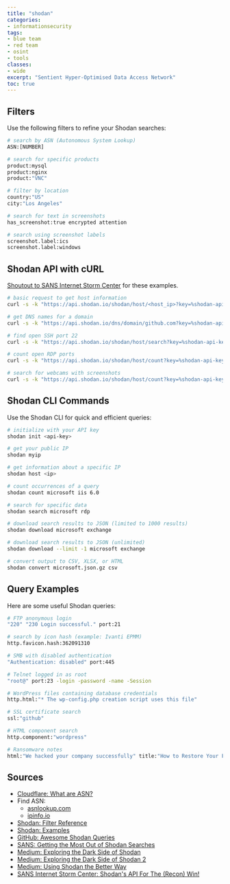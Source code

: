 ```yaml
---
title: "shodan"
categories: 
- informationsecurity
tags:
- blue team
- red team
- osint
- tools
classes: 
- wide
excerpt: "Sentient Hyper-Optimised Data Access Network" 
toc: true
--- 
```


## Filters

Use the following filters to refine your Shodan searches:

```bash
# search by ASN (Autonomous System Lookup)
ASN:[NUMBER]

# search for specific products
product:mysql
product:nginx
product:"VNC"

# filter by location
country:"US"
city:"Los Angeles"

# search for text in screenshots
has_screenshot:true encrypted attention 

# search using screenshot labels
screenshot.label:ics 
screenshot.label:windows
```

## Shodan API with cURL

[Shoutout to SANS Internet Storm Center][def8] for these examples.

```bash
# basic request to get host information
curl -s -k "https://api.shodan.io/shodan/host/<host_ip>?key=%shodan-api-key%"

# get DNS names for a domain
curl -s -k "https://api.shodan.io/dns/domain/github.com?key=%shodan-api-key" | jq | less

# find open SSH port 22
curl -s -k "https://api.shodan.io/shodan/host/search?key=%shodan-api-key%&query=ssh&port:22" | grep \"ip\":

# count open RDP ports
curl -s -k "https://api.shodan.io/shodan/host/count?key=%shodan-api-key%&query=port:3389" | jq

# search for webcams with screenshots
curl -s -k "https://api.shodan.io/shodan/host/count?key=%shodan-api-key%&query=windows+port:3389+has_screenshot:true" | jq
```

## Shodan CLI Commands

Use the Shodan CLI for quick and efficient queries:

```bash
# initialize with your API key
shodan init <api-key>

# get your public IP
shodan myip

# get information about a specific IP
shodan host <ip>

# count occurrences of a query
shodan count microsoft iis 6.0

# search for specific data
shodan search microsoft rdp

# download search results to JSON (limited to 1000 results)
shodan download microsoft exchange

# download search results to JSON (unlimited)
shodan download --limit -1 microsoft exchange

# convert output to CSV, XLSX, or HTML
shodan convert microsoft.json.gz csv
```

## Query Examples

Here are some useful Shodan queries:

```bash
# FTP anonymous login
"220" "230 Login successful." port:21

# search by icon hash (example: Ivanti EPMM)
http.favicon.hash:362091310

# SMB with disabled authentication
"Authentication: disabled" port:445

# Telnet logged in as root
"root@" port:23 -login -password -name -Session

# WordPress files containing database credentials
http.html:"* The wp-config.php creation script uses this file"

# SSL certificate search
ssl:"github"

# HTML component search
http.component:"wordpress"

# Ransomware notes
html:"We hacked your company successfully" title:"How to Restore Your Files"
```

## Sources

* [Cloudflare: What are ASN?][def3]
* Find ASN:
  * [asnlookup.com][def]
  * [ipinfo.io][def1]
* [Shodan: Filter Reference][def4]
* [Shodan: Examples][def5]
* [GitHub: Awesome Shodan Queries][def6]
* [SANS: Getting the Most Out of Shodan Searches][def7]
* [Medium: Exploring the Dark Side of Shodan][def8]
* [Medium: Exploring the Dark Side of Shodan 2][def9]
* [Medium: Using Shodan the Better Way][def10]
* [SANS Internet Storm Center: Shodan's API For The (Recon) Win!][def11]

[def]: https://asnlookup.com/
[def1]: https://ipinfo.io/8.8.8.8
[def3]: https://www.cloudflare.com/en-gb/learning/network-layer/what-is-an-autonomous-system/
[def4]: https://www.shodan.io/search/filters
[def5]: https://www.shodan.io/search/examples
[def6]: https://github.com/jakejarvis/awesome-shodan-queries
[def7]: https://www.sans.org/blog/getting-the-most-out-of-shodan-searches/
[def8]: https://medium.com/@droobingnoob/exploring-the-dark-side-of-shodan-3efbc8897ad3
[def9]: https://medium.com/@droobingnoob/exploring-the-dark-side-of-shodan-part-ii-9bcfcf226157
[def10]: https://medium.com/bugbountywriteup/using-shodan-better-way-b40f330e45f6
[def11]: https://isc.sans.edu/diary/Shodan%27s%20API%20For%20The%20%28Recon%29%20Win!/30050

